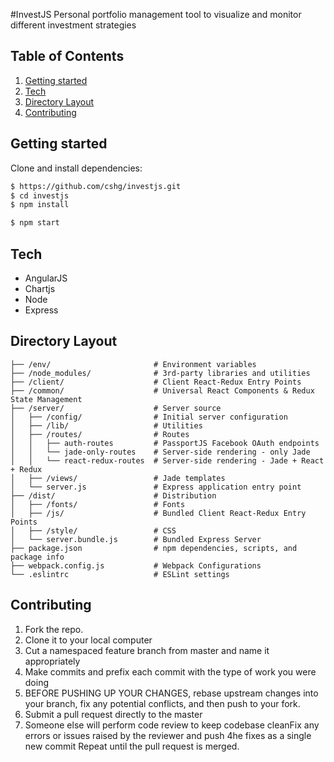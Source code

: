 #InvestJS
Personal portfolio management tool to visualize and monitor different investment strategies

## Table of Contents
1. [Getting started](#getting-started)
2. [Tech](#tech)
3. [Directory Layout](#directory-layout)
4. [Contributing](#contributing)

## Getting started

Clone and install dependencies:
```sh
$ https://github.com/cshg/investjs.git
$ cd investjs
$ npm install
```

```sh
$ npm start
```

## Tech
 - AngularJS
 - Chartjs
 - Node
 - Express

## Directory Layout
```
├── /env/                       # Environment variables
├── /node_modules/              # 3rd-party libraries and utilities
├── /client/                    # Client React-Redux Entry Points
├── /common/                    # Universal React Components & Redux State Management
├── /server/                    # Server source
│   ├── /config/                # Initial server configuration
│   ├── /lib/                   # Utilities
│   ├── /routes/                # Routes
│   │   ├── auth-routes         # PassportJS Facebook OAuth endpoints
│   │   └── jade-only-routes    # Server-side rendering - only Jade
│   │   └── react-redux-routes  # Server-side rendering - Jade + React + Redux
│   ├── /views/                 # Jade templates
│   └── server.js               # Express application entry point
├── /dist/                      # Distribution
│   ├── /fonts/                 # Fonts
│   ├── /js/                    # Bundled Client React-Redux Entry Points
│   ├── /style/                 # CSS
│   └── server.bundle.js        # Bundled Express Server
├── package.json                # npm dependencies, scripts, and package info
├── webpack.config.js           # Webpack Configurations
└── .eslintrc                   # ESLint settings
```

## Contributing

1. Fork the repo.
2. Clone it to your local computer
3. Cut a namespaced feature branch from master and name it appropriately
4. Make commits and prefix each commit with the type of work you were doing
5. BEFORE PUSHING UP YOUR CHANGES, rebase upstream changes into your branch, fix any potential conflicts, and then push to your fork.
6. Submit a pull request directly to the master
7. Someone else will perform code review to keep codebase cleanFix any errors or issues raised by the reviewer and push 4he fixes as a single new commit
Repeat until the pull request is merged.

